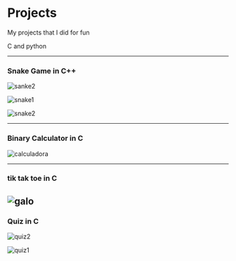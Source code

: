 # Projects
My projects that I did for fun

C and python

---

### Snake Game in C++

![sanke2](https://user-images.githubusercontent.com/35969631/44608060-64323d00-a7ea-11e8-935b-a6a968484f1e.PNG)

![snake1](https://user-images.githubusercontent.com/35969631/44608061-64cad380-a7ea-11e8-86f6-11a25847e9d1.PNG)

![snake2](https://user-images.githubusercontent.com/35969631/44608062-64cad380-a7ea-11e8-8a63-17d81be59006.PNG)

---

### Binary Calculator in C

![calculadora](https://user-images.githubusercontent.com/35969631/44608055-6399a680-a7ea-11e8-97ce-944dddad61c2.PNG)

---

### tik tak toe in C

![galo](https://user-images.githubusercontent.com/35969631/44608056-6399a680-a7ea-11e8-801b-bc413b86560c.PNG)
---

### Quiz in C

![quiz2](https://user-images.githubusercontent.com/35969631/44608059-64323d00-a7ea-11e8-9112-200f6740ecd8.PNG)

![quiz1](https://user-images.githubusercontent.com/35969631/44608058-64323d00-a7ea-11e8-9803-fdf35fcbdd45.PNG)



